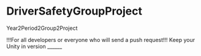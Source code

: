 # DriverSafetyGroupProject
Year2Period2Group2Project

!!!For all developers or everyone who will send a push request!!!
Keep your Unity in version ______
